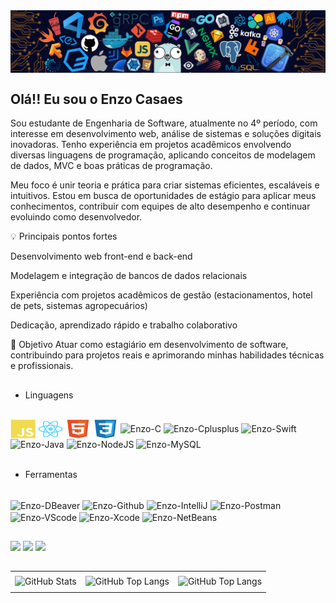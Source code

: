 <div>
<img align="center" alt="Header" src="https://github.com/Enzocasaes/Enzocasaes/blob/main/Imgs/header.png"/>
</div>

## Olá!! Eu sou o Enzo Casaes


Sou estudante de Engenharia de Software, atualmente no 4º período, com interesse em desenvolvimento web, análise de sistemas e soluções digitais inovadoras. Tenho experiência em projetos acadêmicos envolvendo diversas linguagens de programação, aplicando conceitos de modelagem de dados, MVC e boas práticas de programação.

Meu foco é unir teoria e prática para criar sistemas eficientes, escaláveis e intuitivos. Estou em busca de oportunidades de estágio para aplicar meus conhecimentos, contribuir com equipes de alto desempenho e continuar evoluindo como desenvolvedor.

💡 Principais pontos fortes

Desenvolvimento web front-end e back-end

Modelagem e integração de bancos de dados relacionais

Experiência com projetos acadêmicos de gestão (estacionamentos, hotel de pets, sistemas agropecuários)

Dedicação, aprendizado rápido e trabalho colaborativo

🚀 Objetivo
Atuar como estagiário em desenvolvimento de software, contribuindo para projetos reais e aprimorando minhas habilidades técnicas e profissionais.

##

- Linguagens
<div style="display: inline_block"><br>
  <img align="center" alt="Enzo-Js" height="30" width="40" src="https://raw.githubusercontent.com/devicons/devicon/master/icons/javascript/javascript-plain.svg">
  <img align="center" alt="Enzo-React" height="30" width="40" src="https://raw.githubusercontent.com/devicons/devicon/master/icons/react/react-original.svg">
  <img align="center" alt="Enzo-HTML" height="30" width="40" src="https://raw.githubusercontent.com/devicons/devicon/master/icons/html5/html5-original.svg">
  <img align="center" alt="Enzo-CSS" height="30" width="40" src="https://raw.githubusercontent.com/devicons/devicon/master/icons/css3/css3-original.svg">
  <img align="center" alt="Enzo-C" height="30" width="40" src="https://cdn.jsdelivr.net/gh/devicons/devicon@latest/icons/c/c-original.svg">
  <img align="center" alt="Enzo-Cplusplus" height="30" width="40" src="https://cdn.jsdelivr.net/gh/devicons/devicon@latest/icons/cplusplus/cplusplus-original.svg">
  <img align="center" alt="Enzo-Swift" height="30" width="40" src="https://cdn.jsdelivr.net/gh/devicons/devicon@latest/icons/swift/swift-original.svg">
  <img align="center" alt="Enzo-Java" height="30" width="40" src="https://cdn.jsdelivr.net/gh/devicons/devicon@latest/icons/java/java-original.svg">
  <img align="center" alt="Enzo-NodeJS" height="30" width="40" src="https://cdn.jsdelivr.net/gh/devicons/devicon@latest/icons/nodejs/nodejs-original.svg">
  <img align="center" alt="Enzo-MySQL" height="30" width="40" src="https://cdn.jsdelivr.net/gh/devicons/devicon@latest/icons/mysql/mysql-original.svg">       
</div><br>

- Ferramentas
<div style="display: inline_block"><br>
  <img align="center" alt="Enzo-DBeaver" height="30" width="40" src="https://cdn.jsdelivr.net/gh/devicons/devicon@latest/icons/dbeaver/dbeaver-original.svg">
  <img align="center" alt="Enzo-Github" height="30" width="40" src="https://cdn.jsdelivr.net/gh/devicons/devicon@latest/icons/github/github-original.svg">
  <img align="center" alt="Enzo-IntelliJ" height="30" width="40" src="https://cdn.jsdelivr.net/gh/devicons/devicon@latest/icons/intellij/intellij-original.svg">
  <img align="center" alt="Enzo-Postman" height="30" width="40" src="https://cdn.jsdelivr.net/gh/devicons/devicon@latest/icons/postman/postman-original.svg">
  <img align="center" alt="Enzo-VScode" height="30" width="40" src="https://cdn.jsdelivr.net/gh/devicons/devicon@latest/icons/vscode/vscode-original.svg">
  <img align="center" alt="Enzo-Xcode" height="30" width="40" src="https://cdn.jsdelivr.net/gh/devicons/devicon@latest/icons/xcode/xcode-original.svg">
  <img align="center" alt="Enzo-NetBeans" height="30" width="40" src="https://cdn.jsdelivr.net/gh/devicons/devicon@latest/icons/netbeans/netbeans-original.svg">   
</div>

##

<div> 
  <a href="https://www.instagram.com/enzo_figueiro/" target="_blank"><img src="https://img.shields.io/badge/-Instagram-%23E4405F?style=for-the-badge&logo=instagram&logoColor=white" target="_blank"></a>
  <a href = "enzocasais0802@gmail.com"><img src="https://img.shields.io/badge/-Gmail-%23333?style=for-the-badge&logo=gmail&logoColor=white" target="_blank"></a>
  <a href="https://www.linkedin.com/in/enzo-casaes-77a469301/" target="_blank"><img src="https://img.shields.io/badge/-LinkedIn-%230077B5?style=for-the-badge&logo=linkedin&logoColor=white" target="_blank"></a> 
</div>


##

<div align="center">
<table>
<tr>
 <td align="center" colspan="3"></td>
</tr> 
<tr>
<td>
<img alt="GitHub Stats" src="https://github-readme-stats.vercel.app/api?username=Enzocasaes&show=reviews,discussions_started,discussions_answered,prs_merged,prs_merged_percentage&rank_icon=percentile&theme=dark&locale=pt-br&card_width=480"/>
</td>
<td>
<img alt="GitHub Top Langs" src="https://github-readme-stats.vercel.app/api/top-langs/?username=Enzocasaes&theme=dark&locale=pt-br&langs_count=7"/>
</td>
<td>
<img alt="GitHub Top Langs" src="https://github-readme-stats.vercel.app/api/top-langs/?username=Enzocasaes&layout=pie&theme=dark&locale=pt-br"/>
</td>
</tr>
<tr>
 <td align="center" colspan="3"></td>
</tr> 
</table>
<table>
</table>
  <div>
